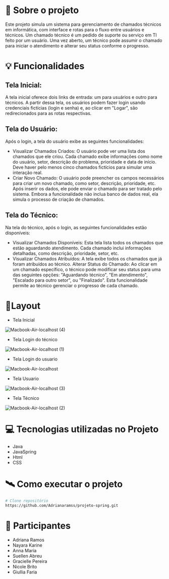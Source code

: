 # 📖 Sobre o projeto
Este projeto simula um sistema para gerenciamento de chamados técnicos em informática, com interface e rotas para o fluxo entre usuários e técnicos. Um chamado técnico é um pedido de suporte ou serviço em TI feito por um usuário. Uma vez aberto, um técnico pode assumir o chamado para iniciar o atendimento e alterar seu status conforme o progresso.
# 💡 Funcionalidades
## Tela Inicial:
A tela inicial oferece dois links de entrada: um para usuários e outro para técnicos. A partir dessa tela, os usuários podem fazer login usando credenciais fictícias (login e senha) e, ao clicar em "Logar", são redirecionados para as rotas respectivas.

## Tela do Usuário:
Após o login, a tela do usuário exibe as seguintes funcionalidades:

- Visualizar Chamados Criados: O usuário pode ver uma lista dos chamados que ele criou. Cada chamado exibe informações como nome do usuário, setor, descrição do problema, prioridade e data de início. Deve haver pelo menos cinco chamados fictícios para simular uma interação real.
- Criar Novo Chamado: O usuário pode preencher os campos necessários para criar um novo chamado, como setor, descrição, prioridade, etc. Após inserir os dados, ele pode enviar o chamado para ser tratado pelo sistema. Embora a funcionalidade não inclua banco de dados real, ela simula o processo de criação de chamados.
## Tela do Técnico:
Na tela do técnico, após o login, as seguintes funcionalidades estão disponíveis:

- Visualizar Chamados Disponíveis: Esta tela lista todos os chamados que estão aguardando atendimento. Cada chamado inclui informações detalhadas, como descrição, prioridade, setor, etc.
- Visualizar Chamados Atribuídos: A tela exibe todos os chamados que já foram atribuídos ao técnico.
Alterar Status do Chamado: Ao clicar em um chamado específico, o técnico pode modificar seu status para uma das seguintes opções: "Aguardando técnico", "Em atendimento", "Escalado para outro setor", ou "Finalizado". Esta funcionalidade permite ao técnico gerenciar o progresso de cada chamado.



# 📱Layout

- Tela Inicial
  
![Macbook-Air-localhost (4)](https://github.com/Adrianaramss/projeto-spring/assets/111310311/43eec309-56fe-4e71-ad60-27490800fe6b)


- Tela Login do técnico
  
![Macbook-Air-localhost (1)](https://github.com/Adrianaramss/projeto-spring/assets/111310311/c8f0077c-35b2-443a-a216-f7d2fcb17019)


- Tela Login do usuario
  
![Macbook-Air-localhost](https://github.com/Adrianaramss/projeto-spring/assets/111310311/8f1778bb-2604-4126-b2ee-b5fa9170a859)

- Tela Usuario
  
![Macbook-Air-localhost (3)](https://github.com/Adrianaramss/projeto-spring/assets/111310311/21e69895-6cfe-483c-b7c2-e6b6e3e8bc3a)


- Tela Técnico
  
![Macbook-Air-localhost (2)](https://github.com/Adrianaramss/projeto-spring/assets/111310311/80cb6b07-2cec-427b-ab70-8e5d5fb9ef0c)


# 💻 Tecnologias utilizadas no Projeto

- Java
- JavaSpring
- Html
- CSS

# 🛰 Como executar o projeto 
```bash
# Clone repositório
https://github.com/Adrianaramss/projeto-spring.git
```

# 🤝 Participantes 
- Adriana Ramos   
- Nayara Karine     
- Anna Maria
- Suellen Abreu
- Gracielle Pereira
- Nicole Brito
- Giullia Faria



